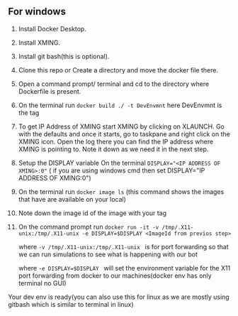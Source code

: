 ## For windows
1. Install Docker Desktop. 
2. Install XMING.
3. Install git bash(this is optional).
4. Clone this repo or Create a directory and move the docker file there.
6. Open a command prompt/ terminal and cd to the directory where Dockerfile is present.
7. On the terminal run `docker build ./ -t DevEnvmnt` here DevEnvmnt is the tag
8. To get IP Address of XMING start XMING by clicking on XLAUNCH. Go with the defaults and once it starts, go to taskpane and right click on the XMING icon. Open the log there you can find the IP address where XMING is pointing to. Note it down as we need it in the next step.
9. Setup the DISPLAY variable On the terminal `DISPLAY="<IP ADDRESS OF XMING>:0"` ( if you are using windows cmd then set DISPLAY="IP ADDRESS OF XMING:0") 
10. On the terminal run `docker image ls` (this command shows the images that have are available on your local) 
11. Note down the image id of the image with your tag  
12. On the command prompt run `docker run -it -v /tmp/.X11-unix:/tmp/.X11-unix -e DISPLAY=$DISPLAY <ImageId from previos step>`

      where `-v /tmp/.X11-unix:/tmp/.X11-unix ` is for port forwarding so that we can run simulations to see what is happening with our bot

      where `-e DISPLAY=$DISPLAY ` will set the environment variable for the X11 port forwarding from docker to our machines(docker env has only terminal no GUI)

Your dev env is ready(you can also use this for linux as we are mostly using gitbash which is similar to terminal in linux)
